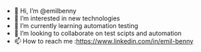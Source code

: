 - 👋 Hi, I’m @emilbenny
- 👀 I’m interested in new technologies
- 🌱 I’m currently learning automation testing
- 💞️ I’m looking to collaborate on test scipts and automation
- 📫 How to reach me :https://www.linkedin.com/in/emil-benny

<!---
emilbenny/emilbenny is a ✨ special ✨ repository because its `README.md` (this file) appears on your GitHub profile.
You can click the Preview link to take a look at your changes.
--->
